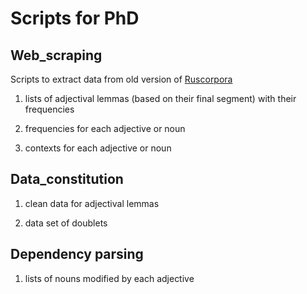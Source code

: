 # Scripts for PhD

## Web_scraping

Scripts to extract data from old version of [Ruscorpora](https://ruscorpora.ru/old/search-main.html)

1. lists of adjectival lemmas (based on their final segment) with their frequencies

2. frequencies for each adjective or noun

3. contexts for each adjective or noun

## Data_constitution

1. clean data for adjectival lemmas

2. data set of doublets

## Dependency parsing

1. lists of nouns modified by each adjective

